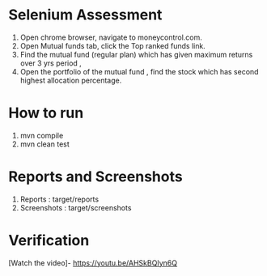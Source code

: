 # Selenium Assessment
1. Open chrome browser, navigate to moneycontrol.com.
2. Open Mutual funds tab, click the Top ranked funds link.
3. Find the mutual fund (regular plan) which has given maximum returns over 3 yrs period ,
4. Open the portfolio of the mutual fund , find the stock  which has second highest allocation percentage.

# How to run
1. mvn compile
2. mvn clean test

# Reports and Screenshots
1. Reports : target/reports
2. Screenshots : target/screenshots

# Verification
[Watch the video]- https://youtu.be/AHSkBQIyn6Q